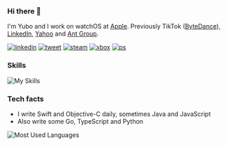 ### Hi there 👋

I'm Yubo and I work on watchOS at [Apple](https://github.com/apple). Previously TikTok ([ByteDance](https://github.com/bytedance)), [LinkedIn](https://github.com/linkedin), [Yahoo](https://github.com/yahoo) and [Ant Group](https://github.com/antgroup).

[![linkedin](https://img.shields.io/badge/connect-blue?logo=linkedin)](https://www.linkedin.com/in/yuboqin/) [![tweet](https://img.shields.io/badge/tweet-black?logo=x)](https://twitter.com/xnth97) [![steam](https://img.shields.io/badge/steam-blue?logo=steam&color=174369&logoColor=white)](https://steamcommunity.com/id/xnth97) [![xbox](https://img.shields.io/badge/xbox-blue?logo=xbox&color=0f7c0f&logoColor=white)](https://account.xbox.com/en-us/profile?gamertag=xnth97) [![ps](https://img.shields.io/badge/playstation-blue?logo=playstation&color=043d88&logoColor=white)](https://my.playstation.com/profile/xnth97) 

### Skills

![My Skills](https://skillicons.dev/icons?i=swift,go,js,ts,java,py,c,cs,nodejs,html,dart,flutter,react,vscode,visualstudio,ps,pr,linkedin&perline=20)

### Tech facts

- I write Swift and Objective-C daily, sometimes Java and JavaScript
- Also write some Go, TypeScript and Python

![Most Used Languages](https://github-readme-stats.vercel.app/api/top-langs/?username=xnth97&layout=compact&hide=html&langs_count=8&theme=swift)
